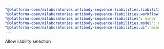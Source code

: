 ```yaml
---
"@platforma-open/milaboratories.antibody-sequence-liabilities.liabilities-calc-script": minor
"@platforma-open/milaboratories.antibody-sequence-liabilities.workflow": minor
"@platforma-open/milaboratories.antibody-sequence-liabilities": minor
"@platforma-open/milaboratories.antibody-sequence-liabilities.model": minor
"@platforma-open/milaboratories.antibody-sequence-liabilities.ui": minor
---
```


Allow liability selection
